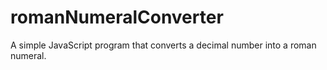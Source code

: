 # romanNumeralConverter
A simple JavaScript program that converts a decimal number into a roman numeral.
